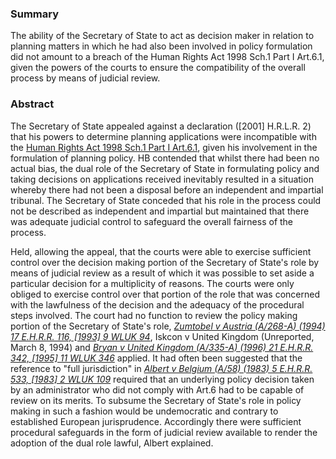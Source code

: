 ### Summary

The ability of the Secretary of State to act as decision maker in relation to planning matters in which he had also been involved in policy formulation did not amount to a breach of the Human Rights Act 1998 Sch.1 Part I Art.6.1, given the powers of the courts to ensure the compatibility of the overall process by means of judicial review.

### Abstract

The Secretary of State appealed against a declaration ([2001] H.R.L.R. 2) that his powers to determine planning applications were incompatible with the [Human Rights Act 1998 Sch.1 Part I Art.6.1](https://uk.westlaw.com/Document/I2B36F6F0E45011DA8D70A0E70A78ED65/View/FullText.html?originationContext=document&transitionType=DocumentItem&ppcid=a31844e9430440ceb0950f28a956dc5c&contextData=(sc.Default)), given his involvement in the formulation of planning policy. HB contended that whilst there had been no actual bias, the dual role of the Secretary of State in formulating policy and taking decisions on applications received inevitably resulted in a situation whereby there had not been a disposal before an independent and impartial tribunal. The Secretary of State conceded that his role in the process could not be described as independent and impartial but maintained that there was adequate judicial control to safeguard the overall fairness of the process.

Held, allowing the appeal, that the courts were able to exercise sufficient control over the decision making portion of the Secretary of State's role by means of judicial review as a result of which it was possible to set aside a particular decision for a multiplicity of reasons. The courts were only obliged to exercise control over that portion of the role that was concerned with the lawfulness of the decision and the adequacy of the procedural steps involved. The court had no function to review the policy making portion of the Secretary of State's role, _[Zumtobel v Austria (A/268-A) (1994) 17 E.H.R.R. 116, [1993] 9 WLUK 94](https://uk.westlaw.com/Document/I1244C5E0E42911DA8FC2A0F0355337E9/View/FullText.html?originationContext=document&transitionType=DocumentItem&ppcid=a31844e9430440ceb0950f28a956dc5c&contextData=(sc.Default))_, Iskcon v United Kingdom (Unreported, March 8, 1994) and _[Bryan v United Kingdom (A/335-A) (1996) 21 E.H.R.R. 342, [1995] 11 WLUK 346](https://uk.westlaw.com/Document/I7CC9FA40E42711DA8FC2A0F0355337E9/View/FullText.html?originationContext=document&transitionType=DocumentItem&ppcid=a31844e9430440ceb0950f28a956dc5c&contextData=(sc.Default))_ applied. It had often been suggested that the reference to "full jurisdiction" in _[Albert v Belgium (A/58) (1983) 5 E.H.R.R. 533, [1983] 2 WLUK 109](https://uk.westlaw.com/Document/I54586E70E42711DA8FC2A0F0355337E9/View/FullText.html?originationContext=document&transitionType=DocumentItem&ppcid=a31844e9430440ceb0950f28a956dc5c&contextData=(sc.Default))_ required that an underlying policy decision taken by an administrator who did not comply with Art.6 had to be capable of review on its merits. To subsume the Secretary of State's role in policy making in such a fashion would be undemocratic and contrary to established European jurisprudence. Accordingly there were sufficient procedural safeguards in the form of judicial review available to render the adoption of the dual role lawful, Albert explained.